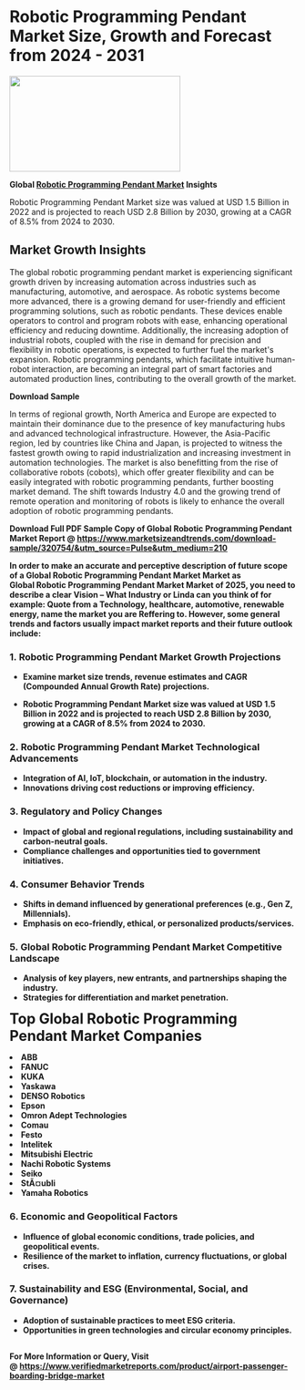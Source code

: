 <H1>Robotic Programming Pendant Market Size, Growth and Forecast from 2024 - 2031</H1><img class="aligncenter size-medium wp-image-584254" src="https://thirdeyenews.in/wp-content/uploads/2024/09/Global-Market-Research-300x168.jpeg" alt="" width="300" height="168" /><p><strong>Global&nbsp;<a href="https://www.marketsizeandtrends.com/download-sample/320754/&amp;utm_source=Pulse&amp;utm_medium=210">Robotic Programming Pendant Market</a> Insights</strong></p><p>Robotic Programming Pendant Market size was valued at USD 1.5 Billion in 2022 and is projected to reach USD 2.8 Billion by 2030, growing at a CAGR of 8.5% from 2024 to 2030.</p><p><h2>Market Growth Insights</h2> <p>The global robotic programming pendant market is experiencing significant growth driven by increasing automation across industries such as manufacturing, automotive, and aerospace. As robotic systems become more advanced, there is a growing demand for user-friendly and efficient programming solutions, such as robotic pendants. These devices enable operators to control and program robots with ease, enhancing operational efficiency and reducing downtime. Additionally, the increasing adoption of industrial robots, coupled with the rise in demand for precision and flexibility in robotic operations, is expected to further fuel the market's expansion. Robotic programming pendants, which facilitate intuitive human-robot interaction, are becoming an integral part of smart factories and automated production lines, contributing to the overall growth of the market.</p> <p><strong>Download Sample</strong></p> <p>In terms of regional growth, North America and Europe are expected to maintain their dominance due to the presence of key manufacturing hubs and advanced technological infrastructure. However, the Asia-Pacific region, led by countries like China and Japan, is projected to witness the fastest growth owing to rapid industrialization and increasing investment in automation technologies. The market is also benefitting from the rise of collaborative robots (cobots), which offer greater flexibility and can be easily integrated with robotic programming pendants, further boosting market demand. The shift towards Industry 4.0 and the growing trend of remote operation and monitoring of robots is likely to enhance the overall adoption of robotic programming pendants. <p><strong></p><p><span class=""><strong>Download Full PDF Sample Copy of Global Robotic Programming Pendant Market Report</strong> @ <a href="https://www.marketsizeandtrends.com/download-sample/320754/&amp;utm_source=Pulse&amp;utm_medium=210" target="_blank">https://www.marketsizeandtrends.com/download-sample/320754/&amp;utm_source=Pulse&amp;utm_medium=210</a></span></p><p>In order to make an accurate and perceptive description of future scope of a Global&nbsp;Robotic Programming Pendant Market Market as Global&nbsp;Robotic Programming Pendant Market Market of 2025, you need to describe a clear Vision &ndash; What Industry or Linda can you think of for example: Quote from a Technology, healthcare, automotive, renewable energy, name the market you are Reffering to. However, some general trends and factors usually impact market reports and their future outlook include:</p><h3>1.&nbsp;<strong>Robotic Programming Pendant Market Growth Projections</strong></h3><ul><li>Examine market size trends, revenue estimates and CAGR (Compounded Annual Growth Rate) projections.</li><li><p>Robotic Programming Pendant Market size was valued at USD 1.5 Billion in 2022 and is projected to reach USD 2.8 Billion by 2030, growing at a CAGR of 8.5% from 2024 to 2030.</p></li></ul><h3>2.&nbsp;<strong>Robotic Programming Pendant Market Technological Advancements</strong></h3><ul><li>Integration of AI, IoT, blockchain, or automation in the industry.</li><li>Innovations driving cost reductions or improving efficiency.</li></ul><h3>3.&nbsp;<strong>Regulatory and Policy Changes</strong></h3><ul><li>Impact of global and regional regulations, including sustainability and carbon-neutral goals.</li><li>Compliance challenges and opportunities tied to government initiatives.</li></ul><h3>4.&nbsp;<strong>Consumer Behavior Trends</strong></h3><ul><li>Shifts in demand influenced by generational preferences (e.g., Gen Z, Millennials).</li><li>Emphasis on eco-friendly, ethical, or personalized products/services.</li></ul><h3>5.&nbsp;<strong>Global Robotic Programming Pendant Market Competitive Landscape</strong></h3><ul><li>Analysis of key players, new entrants, and partnerships shaping the industry.</li><li>Strategies for differentiation and market penetration.</li></ul><p data-pm-slice="1 1 []"><span style="color: inherit; font-family: inherit; font-size: 25px;">Top Global Robotic Programming Pendant Market Companies</span></p><div class="" data-test-id=""><p><li>ABB</li><li> FANUC</li><li> KUKA</li><li> Yaskawa</li><li> DENSO Robotics</li><li> Epson</li><li> Omron Adept Technologies</li><li> Comau</li><li> Festo</li><li> Intelitek</li><li> Mitsubishi Electric</li><li> Nachi Robotic Systems</li><li> Seiko</li><li> StÃ¤ubli</li><li> Yamaha Robotics</li></p></div><h3>6.&nbsp;<strong>Economic and Geopolitical Factors</strong></h3><ul><li>Influence of global economic conditions, trade policies, and geopolitical events.</li><li>Resilience of the market to inflation, currency fluctuations, or global crises.</li></ul><h3>7.&nbsp;<strong>Sustainability and ESG (Environmental, Social, and Governance)</strong></h3><ul><li>Adoption of sustainable practices to meet ESG criteria.</li><li>Opportunities in green technologies and circular economy principles.</li></ul><h2><strong style="font-size: 14px;">For More Information or Query, Visit @&nbsp;</strong><a style="background-color: #ffffff; font-size: 14px;" href="https://www.marketsizeandtrends.com/report/robotic-programming-pendant-market/" target="_blank">https://www.verifiedmarketreports.com/product/airport-passenger-boarding-bridge-market</a></h2>
